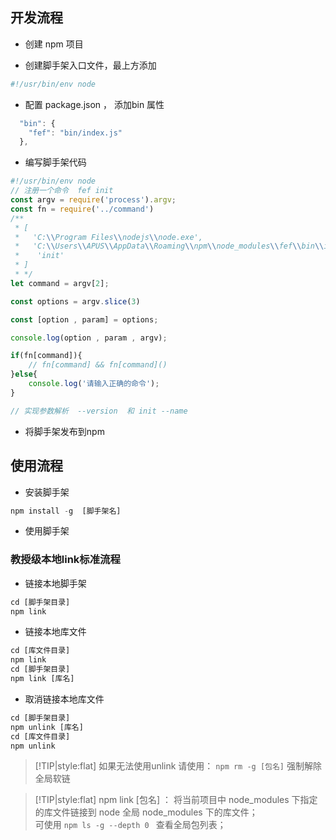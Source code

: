 ## 开发流程

- 创建 npm 项目

- 创建脚手架入口文件，最上方添加

```javascript
#!/usr/bin/env node
```
- 配置 package.json ， 添加bin 属性

```javascript
  "bin": {
    "fef": "bin/index.js"
  },
```
- 编写脚手架代码

```javascript
#!/usr/bin/env node
// 注册一个命令  fef init
const argv = require('process').argv;
const fn = require('../command')
/**
 * [
 *   'C:\\Program Files\\nodejs\\node.exe',
 *   'C:\\Users\\APUS\\AppData\\Roaming\\npm\\node_modules\\fef\\bin\\index.js',
 *    'init'
 * ]
 * */ 
let command = argv[2];

const options = argv.slice(3)

const [option , param] = options;

console.log(option , param , argv);

if(fn[command]){
    // fn[command] && fn[command]()
}else{
    console.log('请输入正确的命令');
}

// 实现参数解析  --version  和 init --name

```

- 将脚手架发布到npm


## 使用流程
- 安装脚手架

```javascript
npm install -g  [脚手架名]
```

- 使用脚手架 




### 教授级本地link标准流程

- 链接本地脚手架

```javascript
cd [脚手架目录]
npm link
```
- 链接本地库文件

```javascript
cd [库文件目录]
npm link
cd [脚手架目录]
npm link [库名]
```

- 取消链接本地库文件

```javascript
cd [脚手架目录]
npm unlink [库名]
cd [库文件目录]
npm unlink
```


> [!TIP|style:flat]
> 如果无法使用unlink 请使用： `npm rm -g [包名]` 强制解除全局软链    
   
> [!TIP|style:flat]
> npm link [包名] ： 将当前项目中 node_modules 下指定的库文件链接到 node 全局 node_modules 下的库文件；  
> 可使用 `npm ls -g --depth 0 ` 查看全局包列表；



